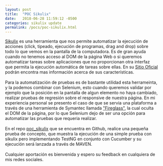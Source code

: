 ```yaml
---
layout: post
title:  "POC Sikulix"
date:   2018-06-28 11:59:12 -0500
categories: sikulix update
permalink: /pocs/poc-sikulix.html
---
```

<link rel="stylesheet" href="{{ "/assets/css/post.css" | relative_url }}">
<div class = "post-page">
	<div class = "p">
<a href="http://sikulix.com">Sikulix</a> es una herramienta que nos permite automatizar la ejecución de acciones (click, tipeado, ejecución de programas, drag and drop) sobre todo lo que vemos en la pantalla de la computadora. Es de gran ayuda cuando no tenemos acceso al DOM de la página Web o si queremos automatizar tareas sobre aplicaciones que no proporcionan otra interfaz que permita la ejecución automática de tareas sobre ellas. En su <a href="http://sikulix.com">Sitio Oficial</a> podrán encontra mas información acerca de sus características.
    </div>
    
<br> 
<div class = "p">Para la automatización de pruebas es de bastante utilidad esta herrameinta, y la podemos combinar con Selenium, esto cuando queremos validar por ejemplo que la posición en la pantalla de algun elemento no haya cambiado, realizar pruebas de regresión sobre el responsive de nuestra página. En mi experiencia personal se presento el caso de que se servia una plataforma a través de una herramienta de Symantec llamada <a href="https://www.symantec.com/products/web-isolation">"Fireglass"</a>, la cual oculta el DOM de la página, por lo que Selenium dejo de ser una opción para automatizar las pruebas que requeria realizar.</div>
<br>
<div class = "p">
    En el repo <a href="https://github.com/isortegah/poc_sikulix" target="_blank">poc_sikulix</a> que se encuentra en Github, realice una pequeña prueba de concepto, que muestra la ejecución de una simple prueba con sikulix pero implementando TestNG en conjunto con Cucumber y su ejecución será lanzada a través de MAVEN.
    <br><br>
    Cualquier aportación es bienvenida y espero su feedback en cualquiera de mis redes sociales.
</div>

</div>